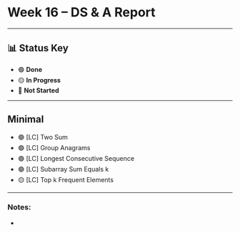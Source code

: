 # Week 16 – DS & A Report  
---

## 📊 Status Key  
- 🟢 **Done**  
- 🟡 **In Progress**  
- 🔴 **Not Started**  

---

## **Minimal** 
* 🟢 [LC] Two Sum
* 🟢 [LC] Group Anagrams
* 🟢 [LC] Longest Consecutive Sequence
* 🟢 [LC] Subarray Sum Equals k
* 🟡 [LC] Top k Frequent Elements 

---

### Notes:
- 
